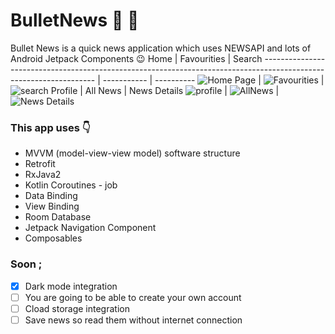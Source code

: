 # BulletNews :newspaper: :call_me_hand:
Bullet News is a quick news application which uses NEWSAPI and lots of Android Jetpack Components 	:wink:
 Home | Favourities | Search
 ------------------------------------------------------------------------------------------------------------------ | ----------- | ----------
![Home Page](https://user-images.githubusercontent.com/88981781/129723588-249239f7-b870-4504-bed2-3e4e9e8f2150.png) |  ![Favourities](https://user-images.githubusercontent.com/88981781/129724060-09aac523-8695-4f6e-95b7-d8d7c7aa133e.png) | ![search](https://user-images.githubusercontent.com/88981781/129724926-31f202d6-c101-488b-9398-35c928ddc6ae.png) 
Profile | All News | News Details
![profile](https://user-images.githubusercontent.com/88981781/129725075-8e7d9c3b-fc83-4d66-aa51-b52c3ec1ac22.png) | ![AllNews](https://user-images.githubusercontent.com/88981781/129725795-c27699a1-371b-4cf1-bd08-135148056c77.png) | ![News Details](https://user-images.githubusercontent.com/88981781/129726019-4247e973-d79c-4b68-bff7-aacd137859c4.png)
### This app uses :point_down:
- MVVM (model-view-view model) software structure
- Retrofit
- RxJava2
- Kotlin Coroutines - job
- Data Binding
- View Binding
- Room Database
- Jetpack Navigation Component
- Composables
### Soon ; 
- [x] Dark mode integration
- [ ] You are going to be able to create your own account
- [ ] Cload storage integration
- [ ] Save news so read them without internet connection
